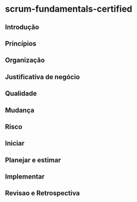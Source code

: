# scrum-fundamentals-certified

## Introdução 
## Princípios
## Organização
## Justificativa de negócio
## Qualidade 
## Mudança
## Risco
## Iniciar
## Planejar e estimar
## Implementar
## Revisao e Retrospectiva
